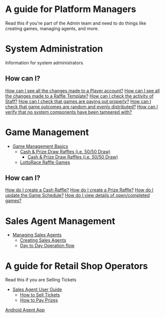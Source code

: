  <!-- TITLE: Platform Guide -->
<!-- SUBTITLE: A complete guide for managing Games, Sales Agents, Players and more -->




# A guide for Platform Managers
Read this if you're part of the Admin team and need to do things like creating games, managing agents, and more.

#  System Administration
Information for system administrators.

## How can I? 


[How can I see all the changes made to a Player account?](/use-cases/lottery-administration#how-can-i-see-all-the-changes-made-to-a-player-account)
[How can I see all the changes made to a Raffle Template?](/use-cases/lottery-administration#how-can-i-see-the-changes-made-to-a-raffle-template)
[How can I check the activity of Staff?](/use-cases/lottery-administration#how-can-i-check-the-activity-of-staff)
[How can I check that games are paying out properly?](/use-cases/lottery-administration#how-can-i-check-that-games-are-paying-out-properly)
[How can I check that game outcomes are random and evenly distributed?](/use-cases/lottery-administration#how-can-i-check-that-outcomes-are-random-and-evenly-distributed)
[How can I verify that no system components have been tampered with?](/use-cases/lottery-administration#how-can-i-verify-that-no-system-components-have-been-tampered-with)


#  Game Management

* [Game Management Basics](/administration/games "Managing your Lottery & Raffle Games")
 	* [Cash & Prize Draw Raffles (i.e. 50/50 Draw)](/administration/games/raffle "Managing your Raffle Games ")
		*  [Cash & Prize Draw Raffles (i.e. 50/50 Draw)](/administration/games/raffle "Managing your Raffle Games ") 
	* [LottoRace Raffle Games](/administration/games/lottorace "Managing your Lottery & Raffle Games")


## How can I? 


[How do I create a Cash Raffle?](/use-cases/games#how-do-i-create-a-cash-raffle)
[How do I create a Prize Raffle?](/use-cases/games#how-do-i-create-a-prize-raffle)
[How do I update the Game Schedule?](/use-cases/games#how-do-i-update-the-game-schedule)
[ How do I view details of open/completed games?](/use-cases/games#how-do-i-view-details-of-open-completed-games)



# Sales Agent Management

* [Managing Sales Agents](/administration/agents "Managing Retail Lottery Sales Agents")
	* [Creating Sales Agents](/administration/agents#creating-sales-agents)
	* [Day to Day Operation flow](/administration/agents#viewing-agent-activity)



# A guide for Retail Shop Operators
Read this if you are Selling Tickets

* [Sales Agent User Guide](retail-sales-agents/ "title text!")
	* [How to Sell Tickets](/retail-sales-agents#how-to-sell-tickets)
	* [How to Pay Prizes](/retail-sales-agents#how-to-pay-prizes)


[Android Agent App](https://static.lottorace.com/android/bonobo-agent.apk)





